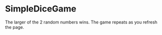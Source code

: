 # SimpleDiceGame
The larger of the 2 random numbers wins. The game repeats as you refresh the page.
